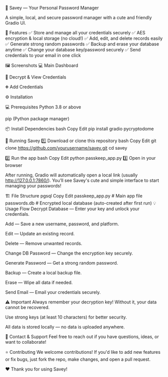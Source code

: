 💾 Savey — Your Personal Password Manager

A simple, local, and secure password manager with a cute and friendly Gradio UI.

🌟 Features
✅ Store and manage all your credentials securely
✅ AES encryption & local storage (no cloud!)
✅ Add, edit, and delete records easily
✅ Generate strong random passwords
✅ Backup and erase your database anytime
✅ Change your database key/password securely
✅ Send credentials to your email in one click

🖼️ Screenshots
💻 Main Dashboard

🔐 Decrypt & View Credentials

➕ Add Credentials

⚙️ Installation

💻 Prerequisites
Python 3.8 or above

pip (Python package manager)

📦 Install Dependencies
bash
Copy
Edit
pip install gradio pycryptodome

🚀 Running Savey
1️⃣ Download or clone this repository
bash
Copy
Edit
git clone https://github.com/yourusername/savey.git
cd savey

2️⃣ Run the app
bash
Copy
Edit
python passkeep_app.py
3️⃣ Open in your browser

After running, Gradio will automatically open a local link (usually http://127.0.0.1:7860/).
You’ll see Savey's cute and simple interface to start managing your passwords!

🏗️ File Structure
pgsql
Copy
Edit
passkeep_app.py       # Main app file
passwords.db          # Encrypted local database (auto-created after first run)
💡 Usage Flow
Decrypt Database — Enter your key and unlock your credentials.

Add — Save a new username, password, and platform.

Edit — Update an existing record.

Delete — Remove unwanted records.

Change DB Password — Change the encryption key securely.

Generate Password — Get a strong random password.

Backup — Create a local backup file.

Erase — Wipe all data if needed.

Send Email — Email your credentials securely.

⚠️ Important
Always remember your decryption key! Without it, your data cannot be recovered.

Use strong keys (at least 10 characters) for better security.

All data is stored locally — no data is uploaded anywhere.

💌 Contact & Support
Feel free to reach out if you have questions, ideas, or want to collaborate!

⭐ Contributing
We welcome contributions!
If you'd like to add new features or fix bugs, just fork the repo, make changes, and open a pull request.


❤️ Thank you for using Savey!
